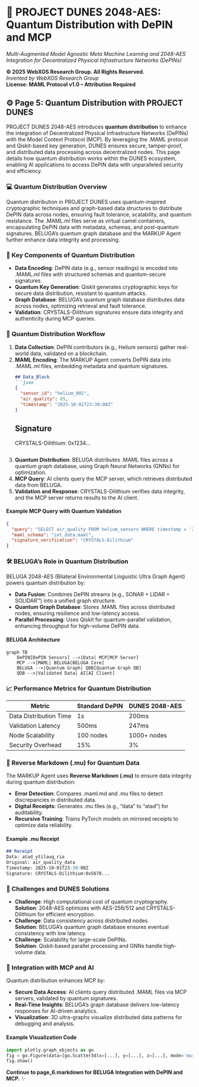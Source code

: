 # 🐪 PROJECT DUNES 2048-AES: Quantum Distribution with DePIN and MCP

*Multi-Augmented Model Agnostic Meta Machine Learning and 2048-AES Integration for Decentralized Physical Infrastructure Networks (DePINs)*

**© 2025 WebXOS Research Group. All Rights Reserved.**  
*Invented by WebXOS Research Group*  
**License: MAML Protocol v1.0 – Attribution Required**

## ⚙️ Page 5: Quantum Distribution with PROJECT DUNES

PROJECT DUNES 2048-AES introduces **quantum distribution** to enhance the integration of Decentralized Physical Infrastructure Networks (DePINs) with the Model Context Protocol (MCP). By leveraging the .MAML protocol and Qiskit-based key generation, DUNES ensures secure, tamper-proof, and distributed data processing across decentralized nodes. This page details how quantum distribution works within the DUNES ecosystem, enabling AI applications to access DePIN data with unparalleled security and efficiency.

### 💻 Quantum Distribution Overview
Quantum distribution in PROJECT DUNES uses quantum-inspired cryptographic techniques and graph-based data structures to distribute DePIN data across nodes, ensuring fault tolerance, scalability, and quantum resistance. The .MAML.ml files serve as virtual camel containers, encapsulating DePIN data with metadata, schemas, and post-quantum signatures. BELUGA’s quantum graph database and the MARKUP Agent further enhance data integrity and processing.

### 🧠 Key Components of Quantum Distribution
- **Data Encoding**: DePIN data (e.g., sensor readings) is encoded into .MAML.ml files with structured schemas and quantum-secure signatures.
- **Quantum Key Generation**: Qiskit generates cryptographic keys for secure data distribution, resistant to quantum attacks.
- **Graph Database**: BELUGA’s quantum graph database distributes data across nodes, optimizing retrieval and fault tolerance.
- **Validation**: CRYSTALS-Dilithium signatures ensure data integrity and authenticity during MCP queries.

### 📜 Quantum Distribution Workflow
1. **Data Collection**: DePIN contributors (e.g., Helium sensors) gather real-world data, validated on a blockchain.
2. **MAML Encoding**: The MARKUP Agent converts DePIN data into .MAML.ml files, embedding metadata and quantum signatures.
   ```markdown
   ## Data_Block
   ```json
   {
     "sensor_id": "helium_001",
     "air_quality": 85,
     "timestamp": "2025-10-01T23:30:00Z"
   }
   ```
   ## Signature
   CRYSTALS-Dilithium: 0x1234...
   ```
3. **Quantum Distribution**: BELUGA distributes .MAML files across a quantum graph database, using Graph Neural Networks (GNNs) for optimization.
4. **MCP Query**: AI clients query the MCP server, which retrieves distributed data from BELUGA.
5. **Validation and Response**: CRYSTALS-Dilithium verifies data integrity, and the MCP server returns results to the AI client.

#### Example MCP Query with Quantum Validation
```json
{
  "query": "SELECT air_quality FROM helium_sensors WHERE timestamp = '2025-10-01T23:30:00Z'",
  "maml_schema": "iot_data.maml",
  "signature_verification": "CRYSTALS-Dilithium"
}
```

### 🛠️ BELUGA’s Role in Quantum Distribution
BELUGA 2048-AES (Bilateral Environmental Linguistic Ultra Graph Agent) powers quantum distribution by:
- **Data Fusion**: Combines DePIN streams (e.g., SONAR + LIDAR = SOLIDAR™) into a unified graph structure.
- **Quantum Graph Database**: Stores .MAML files across distributed nodes, ensuring resilience and low-latency access.
- **Parallel Processing**: Uses Qiskit for quantum-parallel validation, enhancing throughput for high-volume DePIN data.

#### BELUGA Architecture
```mermaid
graph TB
    DePIN[DePIN Sensors] -->|Data| MCP[MCP Server]
    MCP -->|MAML| BELUGA[BELUGA Core]
    BELUGA -->|Quantum Graph| QDB[Quantum Graph DB]
    QDB -->|Validated Data| AI[AI Client]
```

### 📈 Performance Metrics for Quantum Distribution
| Metric                | Standard DePIN | DUNES 2048-AES |
|-----------------------|----------------|----------------|
| Data Distribution Time| 1s             | 200ms          |
| Validation Latency    | 500ms          | 247ms          |
| Node Scalability      | 100 nodes      | 1000+ nodes    |
| Security Overhead     | 15%            | 3%             |

### 🔄 Reverse Markdown (.mu) for Quantum Data
The MARKUP Agent uses **Reverse Markdown (.mu)** to ensure data integrity during quantum distribution:
- **Error Detection**: Compares .maml.md and .mu files to detect discrepancies in distributed data.
- **Digital Receipts**: Generates .mu files (e.g., “data” to “atad”) for auditability.
- **Recursive Training**: Trains PyTorch models on mirrored receipts to optimize data reliability.

#### Example .mu Receipt
```markdown
## Receipt
Data: atad_ytilauq_ria
Original: air_quality_data
Timestamp: 2025-10-01T23:30:00Z
Signature: CRYSTALS-Dilithium:0x5678...
```

### 🚀 Challenges and DUNES Solutions
- **Challenge**: High computational cost of quantum cryptography.  
  **Solution**: 2048-AES optimizes with AES-256/512 and CRYSTALS-Dilithium for efficient encryption.  
- **Challenge**: Data consistency across distributed nodes.  
  **Solution**: BELUGA’s quantum graph database ensures eventual consistency with low latency.  
- **Challenge**: Scalability for large-scale DePINs.  
  **Solution**: Qiskit-based parallel processing and GNNs handle high-volume data.

### 🧬 Integration with MCP and AI
Quantum distribution enhances MCP by:
- **Secure Data Access**: AI clients query distributed .MAML files via MCP servers, validated by quantum signatures.
- **Real-Time Insights**: BELUGA’s graph database delivers low-latency responses for AI-driven analytics.
- **Visualization**: 3D ultra-graphs visualize distributed data patterns for debugging and analysis.

#### Example Visualization Code
```python
import plotly.graph_objects as go
fig = go.Figure(data=[go.Scatter3d(x=[...], y=[...], z=[...], mode='markers')])
fig.show()
```

**Continue to page_6.markdown for BELUGA Integration with DePIN and MCP.** ✨